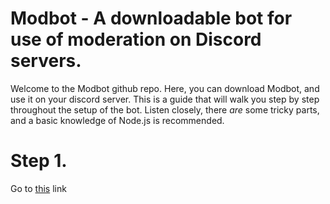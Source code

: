 # Modbot - A downloadable bot for use of moderation on Discord servers.
Welcome to the Modbot github repo. Here, you can download Modbot, and use it on your discord server.
This is a guide that will walk you step by step throughout the setup of the bot.
Listen closely, there *are* some tricky parts, and a basic knowledge of Node.js is recommended.


# Step 1.
Go to [this](.../ "lol") link
<img src="">
